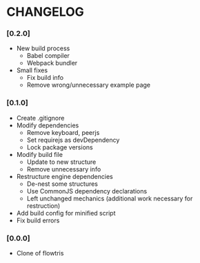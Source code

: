 # CHANGELOG

### [0.2.0]
- New build process
  - Babel compiler
  - Webpack bundler
- Small fixes
  - Fix build info
  - Remove wrong/unnecessary example page

### [0.1.0]
- Create .gitignore
- Modify dependencies
  - Remove keyboard, peerjs
  - Set requirejs as devDependency
  - Lock package versions
- Modify build file
  - Update to new structure
  - Remove unnecessary info
- Restructure engine dependencies
  - De-nest some structures
  - Use CommonJS dependency declarations
  - Left unchanged mechanics (additional work necessary for restruction)
- Add build config for minified script
- Fix build errors

### [0.0.0]
- Clone of flowtris

